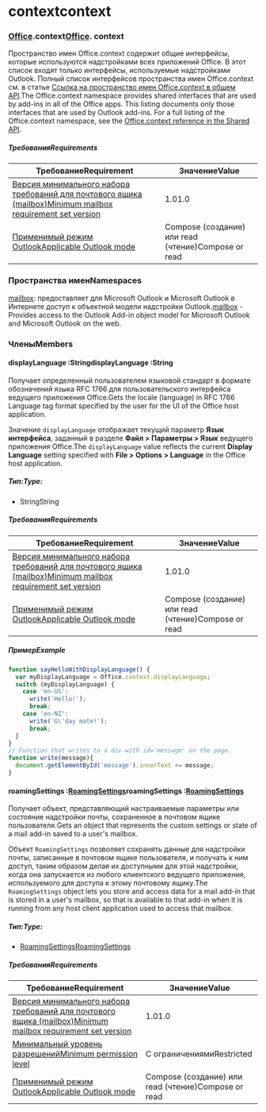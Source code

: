 
# <a name="context"></a><span data-ttu-id="c61f3-101">context</span><span class="sxs-lookup"><span data-stu-id="c61f3-101">context</span></span>

### <span data-ttu-id="c61f3-p101">[Office](Office.md).context</span><span class="sxs-lookup"><span data-stu-id="c61f3-p101">[Office](Office.md). context</span></span>

<span data-ttu-id="c61f3-p102">Пространство имен Office.context содержит общие интерфейсы, которые используются надстройками всех приложений Office. В этот список входят только интерфейсы, используемые надстройками Outlook. Полный список интерфейсов пространства имен Office.context см. в статье [Ссылка на пространство имен Office.context в общем API](/javascript/api/office/office.context).</span><span class="sxs-lookup"><span data-stu-id="c61f3-p102">The Office.context namespace provides shared interfaces that are used by add-ins in all of the Office apps. This listing documents only those interfaces that are used by Outlook add-ins. For a full listing of the Office.context namespace, see the [Office.context reference in the Shared API](/javascript/api/office/office.context).</span></span>


##### <a name="requirements"></a><span data-ttu-id="c61f3-106">Требования</span><span class="sxs-lookup"><span data-stu-id="c61f3-106">Requirements</span></span>

|<span data-ttu-id="c61f3-107">Требование</span><span class="sxs-lookup"><span data-stu-id="c61f3-107">Requirement</span></span>| <span data-ttu-id="c61f3-108">Значение</span><span class="sxs-lookup"><span data-stu-id="c61f3-108">Value</span></span>|
|---|---|
|[<span data-ttu-id="c61f3-109">Версия минимального набора требований для почтового ящика (mailbox)</span><span class="sxs-lookup"><span data-stu-id="c61f3-109">Minimum mailbox requirement set version</span></span>](/javascript/office/requirement-sets/outlook-api-requirement-sets)| <span data-ttu-id="c61f3-110">1.0</span><span class="sxs-lookup"><span data-stu-id="c61f3-110">1.0</span></span>|
|[<span data-ttu-id="c61f3-111">Применимый режим Outlook</span><span class="sxs-lookup"><span data-stu-id="c61f3-111">Applicable Outlook mode</span></span>](https://docs.microsoft.com/outlook/add-ins/#extension-points)| <span data-ttu-id="c61f3-112">Compose (создание) или read (чтение)</span><span class="sxs-lookup"><span data-stu-id="c61f3-112">Compose or read</span></span>|

### <a name="namespaces"></a><span data-ttu-id="c61f3-113">Пространства имен</span><span class="sxs-lookup"><span data-stu-id="c61f3-113">Namespaces</span></span>

<span data-ttu-id="c61f3-114">[mailbox](office.context.mailbox.md): предоставляет для Microsoft Outlook и Microsoft Outlook в Интернете доступ к объектной модели надстройки Outlook.</span><span class="sxs-lookup"><span data-stu-id="c61f3-114">[mailbox](office.context.mailbox.md) - Provides access to the Outlook Add-in object model for Microsoft Outlook and Microsoft Outlook on the web.</span></span>

### <a name="members"></a><span data-ttu-id="c61f3-115">Члены</span><span class="sxs-lookup"><span data-stu-id="c61f3-115">Members</span></span>

####  <a name="displaylanguage-string"></a><span data-ttu-id="c61f3-116">displayLanguage :String</span><span class="sxs-lookup"><span data-stu-id="c61f3-116">displayLanguage :String</span></span>

<span data-ttu-id="c61f3-117">Получает определенный пользователем языковой стандарт в формате обозначений языка RFC 1766 для пользовательского интерфейса ведущего приложения Office.</span><span class="sxs-lookup"><span data-stu-id="c61f3-117">Gets the locale (language) in RFC 1766 Language tag format specified by the user for the UI of the Office host application.</span></span>

<span data-ttu-id="c61f3-118">Значение `displayLanguage` отображает текущий параметр **Язык интерфейса**, заданный в разделе **Файл > Параметры > Язык** ведущего приложения Office.</span><span class="sxs-lookup"><span data-stu-id="c61f3-118">The `displayLanguage` value reflects the current **Display Language** setting specified with **File > Options > Language** in the Office host application.</span></span>

##### <a name="type"></a><span data-ttu-id="c61f3-119">Тип:</span><span class="sxs-lookup"><span data-stu-id="c61f3-119">Type:</span></span>

*   <span data-ttu-id="c61f3-120">String</span><span class="sxs-lookup"><span data-stu-id="c61f3-120">String</span></span>

##### <a name="requirements"></a><span data-ttu-id="c61f3-121">Требования</span><span class="sxs-lookup"><span data-stu-id="c61f3-121">Requirements</span></span>

|<span data-ttu-id="c61f3-122">Требование</span><span class="sxs-lookup"><span data-stu-id="c61f3-122">Requirement</span></span>| <span data-ttu-id="c61f3-123">Значение</span><span class="sxs-lookup"><span data-stu-id="c61f3-123">Value</span></span>|
|---|---|
|[<span data-ttu-id="c61f3-124">Версия минимального набора требований для почтового ящика (mailbox)</span><span class="sxs-lookup"><span data-stu-id="c61f3-124">Minimum mailbox requirement set version</span></span>](/javascript/office/requirement-sets/outlook-api-requirement-sets)| <span data-ttu-id="c61f3-125">1.0</span><span class="sxs-lookup"><span data-stu-id="c61f3-125">1.0</span></span>|
|[<span data-ttu-id="c61f3-126">Применимый режим Outlook</span><span class="sxs-lookup"><span data-stu-id="c61f3-126">Applicable Outlook mode</span></span>](https://docs.microsoft.com/outlook/add-ins/#extension-points)| <span data-ttu-id="c61f3-127">Compose (создание) или read (чтение)</span><span class="sxs-lookup"><span data-stu-id="c61f3-127">Compose or read</span></span>|

##### <a name="example"></a><span data-ttu-id="c61f3-128">Пример</span><span class="sxs-lookup"><span data-stu-id="c61f3-128">Example</span></span>

```js
function sayHelloWithDisplayLanguage() {
  var myDisplayLanguage = Office.context.displayLanguage;
  switch (myDisplayLanguage) {
    case 'en-US':
      write('Hello!');
      break;
    case 'en-NZ':
      write('G\'day mate!');
      break;
  }
}
// Function that writes to a div with id='message' on the page.
function write(message){
  document.getElementById('message').innerText += message;
}
```

####  <a name="roamingsettings-roamingsettingsjavascriptapioutlook12officeroamingsettings"></a><span data-ttu-id="c61f3-129">roamingSettings :[RoamingSettings](/javascript/api/outlook_1_2/office.RoamingSettings)</span><span class="sxs-lookup"><span data-stu-id="c61f3-129">roamingSettings :[RoamingSettings](/javascript/api/outlook_1_2/office.RoamingSettings)</span></span>

<span data-ttu-id="c61f3-130">Получает объект, представляющий настраиваемые параметры или состояние надстройки почты, сохраненное в почтовом ящике пользователя.</span><span class="sxs-lookup"><span data-stu-id="c61f3-130">Gets an object that represents the custom settings or state of a mail add-in saved to a user's mailbox.</span></span>

<span data-ttu-id="c61f3-131">Объект `RoamingSettings` позволяет сохранять данные для надстройки почты, записанные в почтовом ящике пользователя, и получать к ним доступ, таким образом делая их доступными для этой надстройки, когда она запускается из любого клиентского ведущего приложения, используемого для доступа к этому почтовому ящику.</span><span class="sxs-lookup"><span data-stu-id="c61f3-131">The `RoamingSettings` object lets you store and access data for a mail add-in that is stored in a user's mailbox, so that is available to that add-in when it is running from any host client application used to access that mailbox.</span></span>

##### <a name="type"></a><span data-ttu-id="c61f3-132">Тип:</span><span class="sxs-lookup"><span data-stu-id="c61f3-132">Type:</span></span>

*   [<span data-ttu-id="c61f3-133">RoamingSettings</span><span class="sxs-lookup"><span data-stu-id="c61f3-133">RoamingSettings</span></span>](/javascript/api/outlook_1_2/office.RoamingSettings)

##### <a name="requirements"></a><span data-ttu-id="c61f3-134">Требования</span><span class="sxs-lookup"><span data-stu-id="c61f3-134">Requirements</span></span>

|<span data-ttu-id="c61f3-135">Требование</span><span class="sxs-lookup"><span data-stu-id="c61f3-135">Requirement</span></span>| <span data-ttu-id="c61f3-136">Значение</span><span class="sxs-lookup"><span data-stu-id="c61f3-136">Value</span></span>|
|---|---|
|[<span data-ttu-id="c61f3-137">Версия минимального набора требований для почтового ящика (mailbox)</span><span class="sxs-lookup"><span data-stu-id="c61f3-137">Minimum mailbox requirement set version</span></span>](/javascript/office/requirement-sets/outlook-api-requirement-sets)| <span data-ttu-id="c61f3-138">1.0</span><span class="sxs-lookup"><span data-stu-id="c61f3-138">1.0</span></span>|
|[<span data-ttu-id="c61f3-139">Минимальный уровень разрешений</span><span class="sxs-lookup"><span data-stu-id="c61f3-139">Minimum permission level</span></span>](https://docs.microsoft.com/outlook/add-ins/understanding-outlook-add-in-permissions)| <span data-ttu-id="c61f3-140">С ограничениями</span><span class="sxs-lookup"><span data-stu-id="c61f3-140">Restricted</span></span>|
|[<span data-ttu-id="c61f3-141">Применимый режим Outlook</span><span class="sxs-lookup"><span data-stu-id="c61f3-141">Applicable Outlook mode</span></span>](https://docs.microsoft.com/outlook/add-ins/#extension-points)| <span data-ttu-id="c61f3-142">Compose (создание) или read (чтение)</span><span class="sxs-lookup"><span data-stu-id="c61f3-142">Compose or read</span></span>|